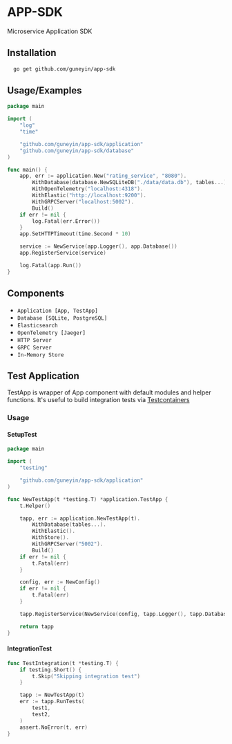 # APP-SDK

Microservice Application SDK

## Installation

```bash
  go get github.com/guneyin/app-sdk
```


## Usage/Examples

```go
package main

import (
	"log"
	"time"

	"github.com/guneyin/app-sdk/application"
	"github.com/guneyin/app-sdk/database"
)

func main() {
	app, err := application.New("rating_service", "8080").
		WithDatabase(database.NewSQLiteDB("./data/data.db"), tables...).
		WithOpenTelemetry("localhost:4318").
		WithElastic("http://localhost:9200").
		WithGRPCServer("localhost:5002").
		Build()
	if err != nil {
		log.Fatal(err.Error())
	}
	app.SetHTTPTimeout(time.Second * 10)

	service := NewService(app.Logger(), app.Database())
	app.RegisterService(service)

	log.Fatal(app.Run())
}

```

## Components

- `Application [App, TestApp]`
- `Database [SQLite, PostgreSQL]`
- `Elasticsearch`
- `OpenTelemetry [Jaeger]`
- `HTTP Server`
- `GRPC Server`
- `In-Memory Store`

## Test Application

TestApp is wrapper of App component with default modules and helper functions. It's useful to build integration tests via [Testcontainers](https://testcontainers.com)

### Usage

#### SetupTest

```go
package main

import (
	"testing"

	"github.com/guneyin/app-sdk/application"
)

func NewTestApp(t *testing.T) *application.TestApp {
	t.Helper()

	tapp, err := application.NewTestApp(t).
		WithDatabase(tables...).
		WithElastic().
		WithStore().
		WithGRPCServer("5002").
		Build()
	if err != nil {
		t.Fatal(err)
	}

	config, err := NewConfig()
	if err != nil {
		t.Fatal(err)
	}

	tapp.RegisterService(NewService(config, tapp.Logger(), tapp.Database()))

	return tapp
}
```
#### IntegrationTest

```go
func TestIntegration(t *testing.T) {
	if testing.Short() {
		t.Skip("Skipping integration test")
	}

	tapp := NewTestApp(t)
	err := tapp.RunTests(
		test1,
		test2,
	)
	assert.NoError(t, err)
}
```

